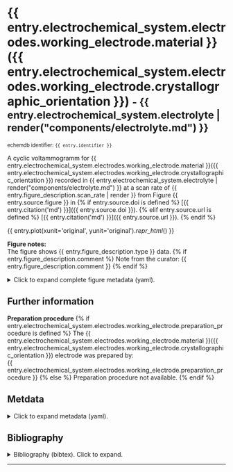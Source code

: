 # {{ entry.electrochemical_system.electrodes.working_electrode.material }}({{ entry.electrochemical_system.electrodes.working_electrode.crystallographic_orientation }}) <small>- {{ entry.electrochemical_system.electrolyte | render("components/electrolyte.md") }}</small>
<small>echemdb identifier: `{{ entry.identifier }}`</small>  

A cyclic voltammogramm for 
{{ entry.electrochemical_system.electrodes.working_electrode.material }}({{ entry.electrochemical_system.electrodes.working_electrode.crystallographic_orientation }}) 
recorded in 
{{ entry.electrochemical_system.electrolyte | render("components/electrolyte.md") }}
at a scan rate of 
{{ entry.figure_description.scan_rate | render }}
from Figure 
{{ entry.source.figure }} 
in 
{% if entry.source.doi is defined %}
[{{ entry.citation('md') }}]({{ entry.source.doi }}).
{% elif entry.source.url is defined %}
[{{ entry.citation('md') }}]({{ entry.source.url }}).
{% endif %}

<!-- TODO: It would be great if we could toggle between SI and original units. See #31. -->
<!-- TODO: Format plots. See #31. -->
{{ entry.plot(xunit='original', yunit='original')._repr_html_() }}

**Figure notes:**  
The figure shows {{ entry.figure_description.type }} data.
{% if entry.figure_description.comment %}
Note from the curator: {{ entry.figure_description.comment }}
{% endif %}
<details>
<summary>Click to expand complete figure metadata (yaml).</summary>

```yaml
{{ entry.figure_description.yaml }}
```
</details>

<!-- TODO: Make download link work, i.e., build .zip package and link to it here. See #31. 
[Download datapackage with ID-XXXXXXXX](#TODO)
-->

<!-- TODO: Style this section. See #31. -->
## Further information
**Preparation procedure**
{% if entry.electrochemical_system.electrodes.working_electrode.preparation_procedure is defined %}
The {{ entry.electrochemical_system.electrodes.working_electrode.material }}({{ entry.electrochemical_system.electrodes.working_electrode.crystallographic_orientation }}) electrode was prepared by:  
{{ entry.electrochemical_system.electrodes.working_electrode.preparation_procedure }}
{% else %}
Preparation procedure not available.
{% endif %}

## Metdata
<details>
<summary>Click to expand metadata (yaml).</summary>

```yaml
{{ entry.electrochemical_system.yaml }}
```
</details>

## Bibliography
<details>
<summary>Bibliography (bibtex). Click to expand.</summary>

```bibtex
{{ entry.bibliography.to_string('bibtex') }}
```
</details>


----

<!-- TODO: Insert links to other data which are plotted in the same figure and/or even add a plot with all data from that figure. See #31 -->
